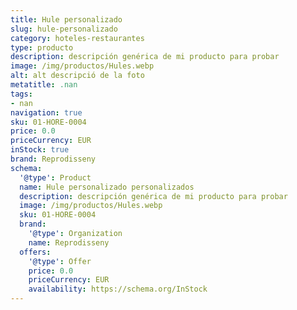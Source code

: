 ```yaml
---
title: Hule personalizado
slug: hule-personalizado
category: hoteles-restaurantes
type: producto
description: descripción genérica de mi producto para probar
image: /img/productos/Hules.webp
alt: alt descripció de la foto
metatitle: .nan
tags:
- nan
navigation: true
sku: 01-HORE-0004
price: 0.0
priceCurrency: EUR
inStock: true
brand: Reprodisseny
schema:
  '@type': Product
  name: Hule personalizado personalizados
  description: descripción genérica de mi producto para probar
  image: /img/productos/Hules.webp
  sku: 01-HORE-0004
  brand:
    '@type': Organization
    name: Reprodisseny
  offers:
    '@type': Offer
    price: 0.0
    priceCurrency: EUR
    availability: https://schema.org/InStock
---
```

